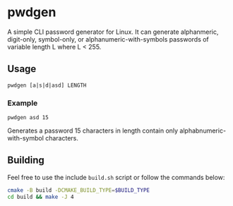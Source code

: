 # pwdgen

A simple CLI password generator for Linux. It can generate
alphanmeric, digit-only, symbol-only, or 
alphanumeric-with-symbols passwords of variable length L
where L < 255.

## Usage

`pwdgen [a|s|d|asd] LENGTH`

### Example

`pwdgen asd 15`

Generates a password 15 characters in length
contain only alphabnumeric-with-symbol characters.

## Building

Feel free to use the include `build.sh` script or 
follow the commands below:

```bash
cmake -B build -DCMAKE_BUILD_TYPE=$BUILD_TYPE
cd build && make -J 4
```